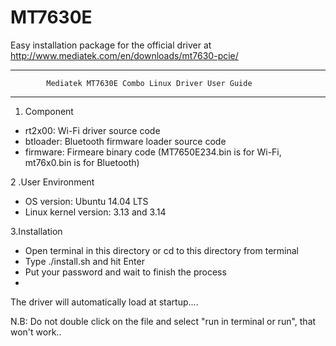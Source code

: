 MT7630E
=======
Easy installation package for the official driver at http://www.mediatek.com/en/downloads/mt7630-pcie/


*******************************************************************************
            Mediatek MT7630E Combo Linux Driver User Guide
*******************************************************************************

1. Component

* rt2x00: Wi-Fi driver source code
* btloader: Bluetooth firmware loader source code
* firmware: Firmeare binary code (MT7650E234.bin is for Wi-Fi, mt76x0.bin is for Bluetooth)

2 .User Environment

* OS version: Ubuntu 14.04 LTS
* Linux kernel version: 3.13 and 3.14

3.Installation

 * Open terminal in this directory or cd to this directory from terminal
 * Type ./install.sh and hit Enter
 * Put your password and wait to finish the process
 * 
 The driver will automatically load at startup.... 

N.B: Do not double click on the file and select "run in terminal or run", that won't work..
